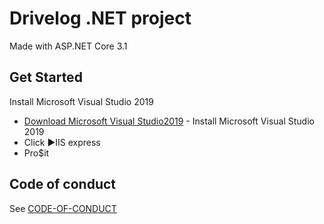 
Drivelog .NET project
============

Made with ASP.NET Core 3.1

## Get Started

Install Microsoft Visual Studio 2019
* [Download Microsoft Visual Studio2019](https://visualstudio.microsoft.com/downloads/) - Install Microsoft Visual Studio 2019
* Click ►IIS express 
* Pro$it

## Code of conduct

See [CODE-OF-CONDUCT](./CODE-OF-CONDUCT.md)
